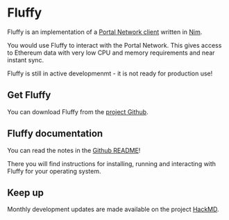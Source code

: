 # Fluffy

Fluffy is an implementation of a [Portal Network client](https://github.com/ethereum/portal-network-specs) written in [Nim](https://nim-lang.org/).

You would use Fluffy to interact with the Portal Network. This gives access to Ethereum data with very low CPU and memory requirements and near instant sync.

Fluffy is still in active developmenmt - it is not ready for production use!


## Get Fluffy

You can download Fluffy from the [project Github](https://github.com/status-im/nimbus-eth1/tree/master/fluffy).


## Fluffy documentation

You can read the notes in the [Github README](https://github.com/status-im/nimbus-eth1/tree/master/fluffy)!

There you will find instructions for installing, running and interacting with Fluffy for your operating system.

## Keep up

Monthly development updates are made available on the project [HackMD](https://hackmd.io/jRpxY4WBQJ-hnsKaPDYqTw).